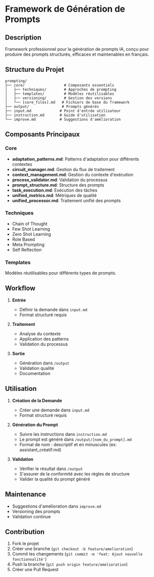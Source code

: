 # Framework de Génération de Prompts

## Description
Framework professionnel pour la génération de prompts IA, conçu pour produire des prompts structurés, efficaces et maintenables en français.

## Structure du Projet
```
prompting/
├── core/                  # Composants essentiels
│   ├── techniques/        # Approches de prompting
│   ├── templates/         # Modèles réutilisables
│   ├── versioning/        # Gestion des versions
│   └── [core_files].md   # Fichiers de base du framework
├── output/               # Prompts générés
├── input.md             # Point d'entrée utilisateur
├── instruction.md       # Guide d'utilisation
└── improve.md           # Suggestions d'amélioration
```

## Composants Principaux

### Core
- **adaptation_patterns.md**: Patterns d'adaptation pour différents contextes
- **circuit_manager.md**: Gestion du flux de traitement
- **context_management.md**: Gestion du contexte d'exécution
- **process_validator.md**: Validation du processus
- **prompt_structure.md**: Structure des prompts
- **task_execution.md**: Exécution des tâches
- **unified_metrics.md**: Métriques de qualité
- **unified_processor.md**: Traitement unifié des prompts

### Techniques
- Chain of Thought
- Few Shot Learning
- Zero Shot Learning
- Role Based
- Meta Prompting
- Self Reflection

### Templates
Modèles réutilisables pour différents types de prompts.

## Workflow

1. **Entrée**
   - Définir la demande dans `input.md`
   - Format structuré requis

2. **Traitement**
   - Analyse du contexte
   - Application des patterns
   - Validation du processus

3. **Sortie**
   - Génération dans `/output`
   - Validation qualité
   - Documentation

## Utilisation

1. **Création de la Demande**
   - Créer une demande dans `input.md`
   - Format structuré requis

2. **Génération du Prompt**
   - Suivre les instructions dans `instruction.md`
   - Le prompt est généré dans `/output/[nom_du_prompt].md`
   - Format de nom : descriptif et en minuscules (ex: assistant_créatif.md)

3. **Validation**
   - Vérifier le résultat dans `/output`
   - S'assurer de la conformité avec les règles de structure
   - Valider la qualité du prompt généré

## Maintenance

- Suggestions d'amélioration dans `improve.md`
- Versioning des prompts
- Validation continue

## Contribution

1. Fork le projet
2. Créer une branche (`git checkout -b feature/amelioration`)
3. Commit les changements (`git commit -m 'feat: Ajout nouvelle fonctionnalité'`)
4. Push la branche (`git push origin feature/amelioration`)
5. Créer une Pull Request
